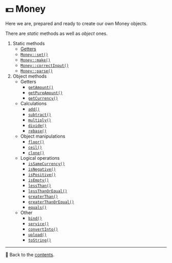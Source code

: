 # 💵 Money
Here we are, prepared and ready to create our own Money objects.

There are *static* methods as well as *object* ones.

1. Static methods
    - [Getters](/docs/04_money/static/getters.md)
    - [`Money::set()`](/docs/04_money/static/set.md)
    - [`Money::make()`](/docs/04_money/static/make.md)
    - [`Money::correctInput()`](/docs/04_money/static/correctInput.md)
    - [`Money::parse()`](/docs/04_money/static/parse.md)
2. Object methods
    - Getters
        - [`getAmount()`](/docs/04_money/object/getAmount.md)
        - [`getPureAmount()`](/docs/04_money/object/getPureAmount.md)
        - [`getCurrency()`](/docs/04_money/object/getCurrency.md)
    - Calculations
        - [`add()`](/docs/04_money/object/add.md)
        - [`subtract()`](/docs/04_money/object/subtract.md)
        - [`multiply()`](/docs/04_money/object/multiply.md)
        - [`divide()`](/docs/04_money/object/divide.md)
        - [`rebase()`](/docs/04_money/object/rebase.md)
    - Object manipulations
        - [`floor()`](/docs/04_money/object/floor.md)
        - [`ceil()`](/docs/04_money/object/ceil.md)
        - [`clone()`](/docs/04_money/object/clone.md)
    - Logical operations
        - [`isSameCurrency()`](/docs/04_money/object/isSameCurrency.md)
        - [`isNegative()`](/docs/04_money/object/isNegative.md)
        - [`isPositive()`](/docs/04_money/object/isPositive.md)
        - [`isEmpty()`](/docs/04_money/object/isEmpty.md)
        - [`lessThan()`](/docs/04_money/object/lessThan.md)
        - [`lessThanOrEqual()`](/docs/04_money/object/lessThanOrEqual.md)
        - [`greaterThan()`](/docs/04_money/object/greaterThan.md)
        - [`greaterThanOrEqual()`](/docs/04_money/object/greaterThanOrEqual.md)
        - [`equals()`](/docs/04_money/object/equals.md)
    - Other
        - [`bind()`](/docs/04_money/object/bind.md)
        - [`service()`](/docs/04_money/object/service.md)
        - [`convertInto()`](/docs/04_money/object/convertInto.md)
        - [`upload()`](/docs/04_money/object/upload.md)
        - [`toString()`](/docs/04_money/object/toString.md)

---

📌 Back to the [contents](/README.md#table-of-contents).
